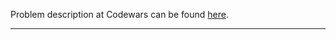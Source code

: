 Problem description at Codewars can be found
[here](https://www.codewars.com/kata/57a77726bb9944d000000b06/train/python).

-------------


